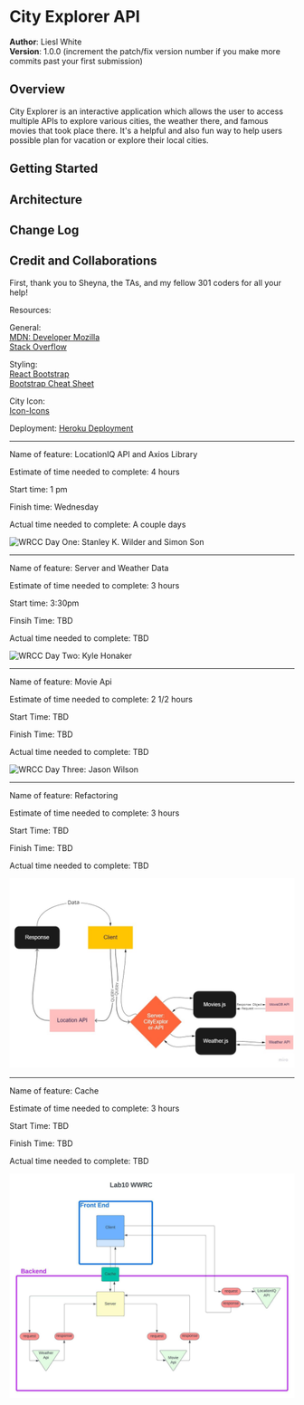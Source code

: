 # City Explorer API

**Author**: Liesl White  
**Version**: 1.0.0 (increment the patch/fix version number if you make more commits past your first submission)

## Overview  

City Explorer is an interactive application which allows the user to access multiple APIs to explore various cities, the weather there, and famous movies that took place there. It's a helpful and also fun way to help users possible plan for vacation or explore their local cities.  

## Getting Started
<!-- What are the steps that a user must take in order to build this app on their own machine and get it running? -->

## Architecture
<!-- Provide a detailed description of the application design. What technologies (languages, libraries, etc) you're using, and any other relevant design information. -->

## Change Log
<!-- Use this area to document the iterative changes made to your application as each feature is successfully implemented. Use time stamps. Here's an example:

01-01-2001 4:59pm - Application now has a fully-functional express server, with a GET route for the location resource. -->

## Credit and Collaborations  

First, thank you to Sheyna, the TAs, and my fellow 301 coders for all your help!

Resources:  

General:  
[MDN: Developer Mozilla](https://developer.mozilla.org/)  
[Stack Overflow](https://stackoverflow.com/)  

Styling:  
[React Bootstrap](https://react-bootstrap.github.io/)  
[Bootstrap Cheat Sheet](https://hackerthemes.com/bootstrap-cheatsheet/)  

City Icon:  
[Icon-Icons](https://icon-icons.com/)  

Deployment:
[Heroku Deployment](https://devcenter.heroku.com/articles/git)
______________________________________________________________________________

Name of feature: LocationIQ API and Axios Library  

Estimate of time needed to complete: 4 hours

Start time: 1 pm

Finish time: Wednesday

Actual time needed to complete: A couple days  

![WRCC Day One: Stanley K. Wilder and Simon Son](WRRC/WRRC(1)301d84.png)  

______________________________________________________________________________

Name of feature: Server and Weather Data  

Estimate of time needed to complete: 3 hours  

Start time: 3:30pm  

Finsih Time: TBD

Actual time needed to complete: TBD  

![WRCC Day Two: Kyle Honaker](WRRC/WRCC(2)301d84.png)  

______________________________________________________________________________

Name of feature: Movie Api  

Estimate of time needed to complete: 2 1/2 hours

Start Time: TBD

Finish Time: TBD

Actual time needed to complete: TBD  

![WRCC Day Three: Jason Wilson](WRRC/WRCC(3)301d84.png)  

______________________________________________________________________________

Name of feature: Refactoring

Estimate of time needed to complete: 3 hours

Start Time: TBD

Finish Time: TBD

Actual time needed to complete: TBD

![WRCC Day Four: Raul Zarate](WRCC/WRCC(4)301d84.jpg)  

______________________________________________________________________________

Name of feature: Cache

Estimate of time needed to complete: 3 hours

Start Time: TBD

Finish Time: TBD

Actual time needed to complete: TBD

![WRCC Day Five: Allen Brazier](WRCC/WRCC(5)301d84.jpeg)  
